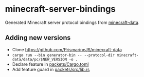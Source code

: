 # minecraft-server-bindings

Generated Minecraft server protocol bindings from [minecraft-data](https://github.com/PrismarineJS/minecraft-data).

## Adding new versions

* Clone https://github.com/PrismarineJS/minecraft-data
* `cargo run --bin generator-bin -- --protocol-dir minecraft-data/data/pc/$NEW_VERSION -o .`
* Declare feature in [packets/Cargo.toml](packets/Cargo.toml)
* Add feature guard in [packets/src/lib.rs](packets/src/lib.rs)
